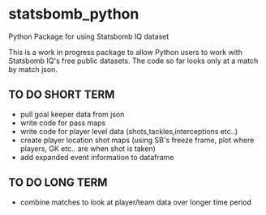 # statsbomb_python
Python Package for using Statsbomb IQ dataset

This is a work in progress package to allow Python users to work with Statsbomb IQ's free public datasets. The code so far looks only at a match by match json.

## TO DO SHORT TERM ##
- pull goal keeper data from json
- write code for pass maps
- write code for player level data (shots,tackles,interceptions etc..)
- create player location shot maps (using SB's freeze frame, plot where players, GK etc.. are when shot is taken)
- add expanded event information to dataframe

## TO DO LONG TERM ##
- combine matches to look at player/team data over longer time period

